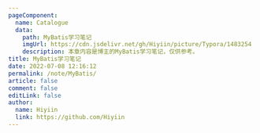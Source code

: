 ```yaml
---
pageComponent:
  name: Catalogue
  data:
    path: MyBatis学习笔记
    imgUrl: https://cdn.jsdelivr.net/gh/Hiyiin/picture/Typora/1483254
    description: 本章内容是博主的MyBatis学习笔记，仅供参考。
title: MyBatis学习笔记
date: 2022-07-08 12:16:12
permalink: /note/MyBatis/
article: false
comment: false
editLink: false
author:
  name: Hiyiin
  link: https://github.com/Hiyiin
---
```


